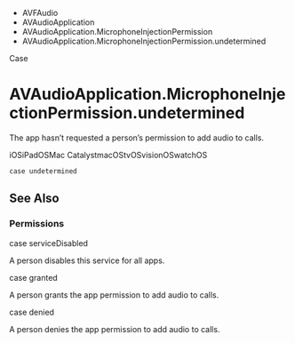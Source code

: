 

- AVFAudio
- AVAudioApplication
- AVAudioApplication.MicrophoneInjectionPermission
-  AVAudioApplication.MicrophoneInjectionPermission.undetermined 

Case

# AVAudioApplication.MicrophoneInjectionPermission.undetermined

The app hasn’t requested a person’s permission to add audio to calls.

iOSiPadOSMac CatalystmacOStvOSvisionOSwatchOS

``` source
case undetermined
```

## See Also

### Permissions

case serviceDisabled

A person disables this service for all apps.

case granted

A person grants the app permission to add audio to calls.

case denied

A person denies the app permission to add audio to calls.

